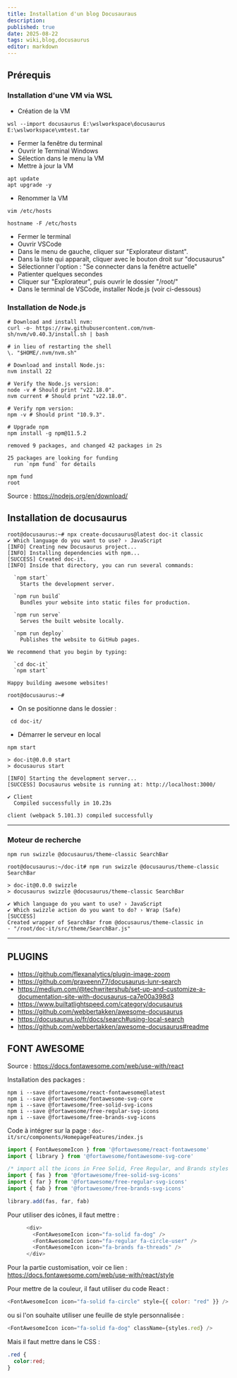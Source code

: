 ```yaml
---
title: Installation d'un blog Docusauraus
description: 
published: true
date: 2025-08-22
tags: wiki,blog,docusaurus
editor: markdown
---
```


## Prérequis

### Installation d'une VM via WSL

- Création de la VM

```shell
wsl --import docusaurus E:\wslworkspace\docusaurus E:\wslworkspace\vmtest.tar
```

- Fermer la fenêtre du terminal
- Ouvrir le Terminal Windows
- Sélection dans le menu la VM
- Mettre à jour la VM

```shell
apt update
apt upgrade -y
```

- Renommer la VM

```shell
vim /etc/hosts

hostname -F /etc/hosts
```

- Fermer le terminal
- Ouvrir VSCode
- Dans le menu de gauche, cliquer sur "Explorateur distant".
- Dans la liste qui apparaît, cliquer avec le bouton droit sur "docusaurus"
- Sélectionner l'option : "Se connecter dans la fenêtre actuelle"
- Patienter quelques secondes
- Cliquer sur "Explorateur", puis ouvrir le dossier "/root/"
- Dans le terminal de VSCode, installer Node.js (voir ci-dessous)

### Installation de Node.js

```shell
# Download and install nvm:
curl -o- https://raw.githubusercontent.com/nvm-sh/nvm/v0.40.3/install.sh | bash

# in lieu of restarting the shell
\. "$HOME/.nvm/nvm.sh"

# Download and install Node.js:
nvm install 22

# Verify the Node.js version:
node -v # Should print "v22.18.0".
nvm current # Should print "v22.18.0".

# Verify npm version:
npm -v # Should print "10.9.3".

# Upgrade npm
npm install -g npm@11.5.2

removed 9 packages, and changed 42 packages in 2s

25 packages are looking for funding
  run `npm fund` for details
```

```shell
npm fund
root
```

Source : https://nodejs.org/en/download/

## Installation de docusaurus

```shell
root@docusaurus:~# npx create-docusaurus@latest doc-it classic
✔ Which language do you want to use? › JavaScript
[INFO] Creating new Docusaurus project...
[INFO] Installing dependencies with npm...
[SUCCESS] Created doc-it.
[INFO] Inside that directory, you can run several commands:

  `npm start`
    Starts the development server.

  `npm run build`
    Bundles your website into static files for production.

  `npm run serve`
    Serves the built website locally.

  `npm run deploy`
    Publishes the website to GitHub pages.

We recommend that you begin by typing:

  `cd doc-it`
  `npm start`

Happy building awesome websites!

root@docusaurus:~# 
```

- On se positionne dans le dossier : 

```shell
 cd doc-it/
```

- Démarrer le serveur en local

```shell
npm start

> doc-it@0.0.0 start
> docusaurus start

[INFO] Starting the development server...
[SUCCESS] Docusaurus website is running at: http://localhost:3000/

✔ Client
  Compiled successfully in 10.23s

client (webpack 5.101.3) compiled successfully
```

----

### Moteur de recherche

```shell
npm run swizzle @docusaurus/theme-classic SearchBar
```

```shell
root@docusaurus:~/doc-it# npm run swizzle @docusaurus/theme-classic SearchBar

> doc-it@0.0.0 swizzle
> docusaurus swizzle @docusaurus/theme-classic SearchBar

✔ Which language do you want to use? › JavaScript
✔ Which swizzle action do you want to do? › Wrap (Safe)
[SUCCESS] 
Created wrapper of SearchBar from @docusaurus/theme-classic in 
- "/root/doc-it/src/theme/SearchBar.js"
```

----

## PLUGINS

- https://github.com/flexanalytics/plugin-image-zoom
- https://github.com/praveenn77/docusaurus-lunr-search
- https://medium.com/@techwritershub/set-up-and-customize-a-documentation-site-with-docusaurus-ca7e00a398d3
- https://www.builtatlightspeed.com/category/docusaurus
- https://github.com/webbertakken/awesome-docusaurus
- https://docusaurus.io/fr/docs/search#using-local-search
- https://github.com/webbertakken/awesome-docusaurus#readme

## FONT AWESOME

Source : https://docs.fontawesome.com/web/use-with/react

Installation des packages :

```shell
npm i --save @fortawesome/react-fontawesome@latest
npm i --save @fortawesome/fontawesome-svg-core
npm i --save @fortawesome/free-solid-svg-icons
npm i --save @fortawesome/free-regular-svg-icons
npm i --save @fortawesome/free-brands-svg-icons
```

Code à intégrer sur la page : `doc-it/src/components/HomepageFeatures/index.js`

```javascript
import { FontAwesomeIcon } from '@fortawesome/react-fontawesome'
import { library } from '@fortawesome/fontawesome-svg-core'

/* import all the icons in Free Solid, Free Regular, and Brands styles */
import { fas } from '@fortawesome/free-solid-svg-icons'
import { far } from '@fortawesome/free-regular-svg-icons'
import { fab } from '@fortawesome/free-brands-svg-icons'

library.add(fas, far, fab)
```

Pour utiliser des icônes, il faut mettre : 

```javascript
      <div>
        <FontAwesomeIcon icon="fa-solid fa-dog" />
        <FontAwesomeIcon icon="fa-regular fa-circle-user" />
        <FontAwesomeIcon icon="fa-brands fa-threads" />
      </div>
```

Pour la partie customisation, voir ce lien : https://docs.fontawesome.com/web/use-with/react/style

Pour mettre de la couleur, il faut utiliser du code React :

```javascript
<FontAwesomeIcon icon="fa-solid fa-circle" style={{ color: "red" }} />
```

ou si l'on souhaite utiliser une feuille de style personnalisée : 

```javascript
<FontAwesomeIcon icon="fa-solid fa-dog" className={styles.red} />
```

Mais il faut mettre dans le CSS : 

```css
.red {
  color:red;
}
```
